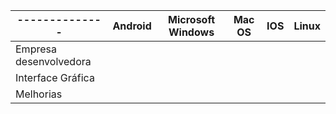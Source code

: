 |--------------| Android | Microsoft Windows | Mac OS | IOS | Linux |
| ------------ | ------- | ----------------- | ------ | --- | ------| 
| Empresa desenvolvedora | 
| Interface Gráfica | 
| Melhorias |
